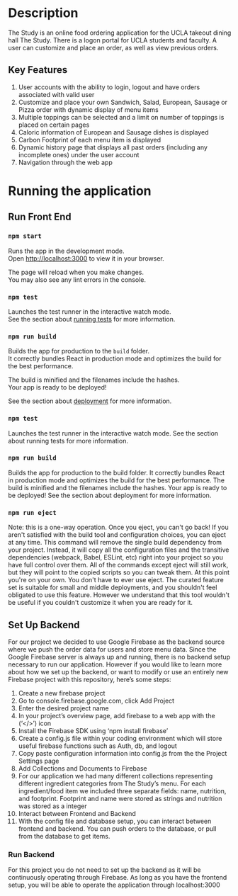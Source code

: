 # Description

The Study is an online food ordering application for the UCLA takeout dining hall The Study. There is a logon portal for UCLA students and faculty. A user can customize and place an order, as well as view previous orders.

## Key Features
1. User accounts with the ability to login, logout and have orders associated with valid user 
2. Customize and place your own Sandwich, Salad, European, Sausage or Pizza order with dynamic display of menu items 
3. Multiple toppings can be selected and a limit on number of toppings is placed on certain pages 
4. Caloric information of European and Sausage dishes is displayed 
5. Carbon Footprint of each menu item is displayed 
6. Dynamic history page that displays all past orders (including any incomplete ones) under the user account 
7. Navigation through the web app 

# Running the application

## Run Front End

### `npm start`

Runs the app in the development mode.\
Open [http://localhost:3000](http://localhost:3000) to view it in your browser.

The page will reload when you make changes.\
You may also see any lint errors in the console.

### `npm test`

Launches the test runner in the interactive watch mode.\
See the section about [running tests](https://facebook.github.io/create-react-app/docs/running-tests) for more information.

### `npm run build`

Builds the app for production to the `build` folder.\
It correctly bundles React in production mode and optimizes the build for the best performance.

The build is minified and the filenames include the hashes.\
Your app is ready to be deployed!

See the section about [deployment](https://facebook.github.io/create-react-app/docs/deployment) for more information.

### `npm test`

Launches the test runner in the interactive watch mode.
See the section about running tests for more information.

### `npm run build`

Builds the app for production to the build folder.
It correctly bundles React in production mode and optimizes the build for the best performance.
The build is minified and the filenames include the hashes.
Your app is ready to be deployed!
See the section about deployment for more information.

### `npm run eject`

Note: this is a one-way operation. Once you eject, you can't go back!
If you aren't satisfied with the build tool and configuration choices, you can eject at any time. This command will remove the single build dependency from your project.
Instead, it will copy all the configuration files and the transitive dependencies (webpack, Babel, ESLint, etc) right into your project so you have full control over them. All of the commands except eject will still work, but they will point to the copied scripts so you can tweak them. At this point you're on your own.
You don't have to ever use eject. The curated feature set is suitable for small and middle deployments, and you shouldn't feel obligated to use this feature. However we understand that this tool wouldn't be useful if you couldn't customize it when you are ready for it.

## Set Up Backend
For our project we decided to use Google Firebase as the backend source where we push the order data for users and store menu data. Since the Google Firebase server is always up and running, there is no backend setup necessary to run our application. However if you would like to learn more about how we set up the backend, or want to modify or use an entirely new Firebase project with this repository, here’s some steps:  

1. Create a new firebase project 
2. Go to console.firebase.google.com, click Add Project
3. Enter the desired project name
4. In your project’s overview page, add firebase to a web app with the (‘</>’) icon  
5. Install the Firebase SDK using ‘npm install firebase’
6. Create a config.js file within your coding environment which will store useful firebase functions such as Auth, db, and logout 
7. Copy paste configuration information into config.js from the the Project Settings page
8. Add Collections and Documents to Firebase 
9. For our application we had many different collections representing different ingredient categories from The Study’s menu. For each ingredient/food item we included three separate fields: name, nutrition, and footprint. Footprint and name were stored as strings and nutrition was stored as a integer
10. Interact between Frontend and Backend
11. With the config file and database setup, you can interact between frontend and backend. You can push orders to the database, or pull from the database to get items. 

### Run Backend
For this project you do not need to set up the backend as it will be continuously operating through Firebase. As long as you have the frontend setup, you will be able to operate the application through localhost:3000 


